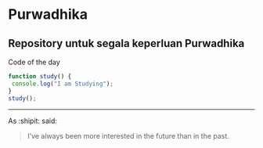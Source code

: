 # Purwadhika
Repository untuk segala keperluan Purwadhika
---
Code of the day
```javascript
function study() {
 console.log("I am Studying");
}
study();
```
---
As :shipit: said:
> I’ve always been more interested in the future than in the past.

